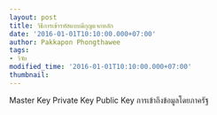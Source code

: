 ```yaml
---
layout: post
title: วิธีการเข้ารหัสแบบมีกุญแจกหลัก
date: '2016-01-01T10:10:00.000+07:00'
author: Pakkapon Phongthawee
tags:
- วิจัย
modified_time: '2016-01-01T10:10:00.000+07:00'
thumbnail:
---
```

Master Key
Private Key
Public Key
การเข้าถึงข้อมูลโดยภาครัฐ
